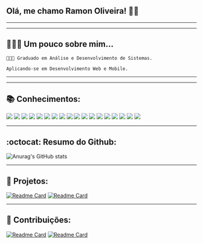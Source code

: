 ## Olá, me chamo **Ramon Oliveira**! 👋🏽

------

------

## 👨🏾‍🦱 Um pouco sobre mim...

	👨🏽‍🎓 Graduado em Análise e Desenvolvimento de Sistemas.
	
	Aplicando-se em Desenvolvimento Web e Mobile.

------

------



## :books: Conhecimentos: 

 ![](https://img.shields.io/badge/HTML5-E34F26?style=for-the-badge&logo=html5&logoColor=white) ![](https://img.shields.io/badge/CSS3-1572B6?style=for-the-badge&logo=css3&logoColor=white) ![](https://img.shields.io/badge/Sass-CC6699?style=for-the-badge&logo=sass&logoColor=white) ![](https://img.shields.io/badge/Bootstrap-563D7C?style=for-the-badge&logo=bootstrap&logoColor=white) ![](https://img.shields.io/badge/JavaScript-323330?style=for-the-badge&logo=javascript&logoColor=F7DF1E) ![](https://img.shields.io/badge/jQuery-0769AD?style=for-the-badge&logo=jquery&logoColor=white) ![](https://img.shields.io/badge/MySQL-00000F?style=for-the-badge&logo=mysql&logoColor=white) ![](https://img.shields.io/badge/React_Native-20232A?style=for-the-badge&logo=react&logoColor=61DAFB) ![](https://img.shields.io/badge/Expo-1B1F23?style=for-the-badge&logo=expo&logoColor=white) ![](https://img.shields.io/badge/Git-F05032?style=for-the-badge&logo=git&logoColor=white) ![](https://img.shields.io/badge/firebase-ffca28?style=for-the-badge&logo=firebase&logoColor=black) ![](https://img.shields.io/badge/Adobe-Photoshop-31A8FF?style=for-the-badge&logo=Adobe-Photoshop&labelColor=0a446b&logoWidth=15) ![](https://img.shields.io/badge/PHP-777BB4?style=for-the-badge&logo=php&logoColor=white) ![](https://img.shields.io/badge/Wordpress-21759B?style=for-the-badge&logo=wordpress&logoColor=white) ![](https://img.shields.io/badge/Vue.js-35495E?style=for-the-badge&logo=vuedotjs&logoColor=4FC08D) ![](https://img.shields.io/badge/Docker-2CA5E0?style=for-the-badge&logo=docker&logoColor=white) ![](https://img.shields.io/badge/next%20js-000000?style=for-the-badge&logo=nextdotjs&logoColor=white) ![](https://img.shields.io/badge/Nginx-009639?style=for-the-badge&logo=nginx&logoColor=white)





------

## :octocat: Resumo do Github:

![Anurag's GitHub stats](https://github-readme-stats.vercel.app/api?username=im-ramon&show_icons=true&theme=gotham)



------

## :hammer: Projetos:

[![Readme Card](https://github-readme-stats.vercel.app/api/pin/?username=im-ramon&repo=sigelo-app&theme=gotham)](https://github.com/im-ramon/sigelo-app) [![Readme Card](https://github-readme-stats.vercel.app/api/pin/?username=im-ramon&repo=sigelo-pass&theme=gotham)](https://github.com/im-ramon/sigelo-pass) 



------

## 🚀 Contribuições:

[![Readme Card](https://github-readme-stats.vercel.app/api/pin/?username=im-ramon&repo=opencartbrasil&theme=gotham)](https://github.com/opencartbrasil/opencartbrasil)
[![Readme Card](https://github-readme-stats.vercel.app/api/pin/?username=im-ramon&repo=translated-content&theme=gotham)](https://github.com/mdn/translated-content)
